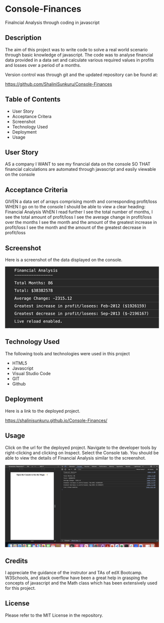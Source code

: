 # Console-Finances

Finalncial Analysis through coding in javascript

## Description

The aim of this project was to write code to solve a real world scenario through basic knowledge of javascript. 
The code was to analyse financial data provided in a data set and calculate various required values in profits and losses over a period of a months.

Version control was through git and the updated repository can be found at:

https://github.com/ShaliniSunkuru/Console-Finances 

## Table of Contents

- User Story
- Acceptance Critera
- Screenshot
- Technology Used
- Deployment
- Usage

## User Story

AS a company
I WANT to see my financial data on the console 
SO THAT financial calculations are automated through javascript and easily viewable on the console

## Acceptance Criteria

GIVEN a data set of arrays comprising month and corresponding profit/loss
WHEN I go on to the console
I should be able to view a clear heading: Financial Analysis
WhEN I read further
I see the total number of months, 
I see the total amount of profit/loss
I see the average change in profit/loss over the months
I see the month and the amount of the greatest increase in profit/loss
I see the month and the amount of the greatest decrease in profit/loss

## Screenshot

Here is a screenshot of the data displayed on the console.

![Screenshot of financial analysis data](./images/Screenshot1.png)

## Technology Used

The following tools and technologies were used in this project

- HTML5
- Javascript
- Visual Studio Code
- GIT
- Github
  
## Deployment

Here is a link to the deployed project.

https://shalinisunkuru.github.io/Console-Finances/ 

## Usage

Click on the url for the deployed project. 
Navigate to the developer tools by right-clicking and clicking on Inspect. 
Select the Console tab.
You should be able to view the details of Financial Analysis similar to the screenshot.

![Screenshot of console in developer tools](./images/Screenshot.png)


## Credits

I appreciate the guidance of the instrutor and TAs of edX Bootcamp. W3Schools, and stack overflow have been a great help in grasping the concepts of javascript and the Math class which has been extensively used for this project.

## License

Please refer to the MIT License in the repository.





